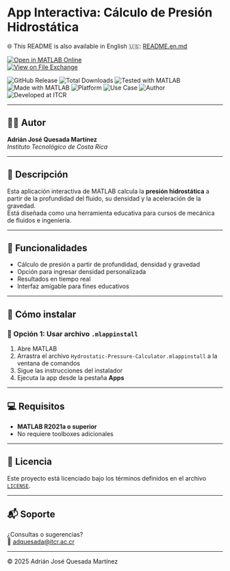 # App Interactiva: Cálculo de Presión Hidrostática

🌐 This README is also available in English 🇺🇸: [README.en.md](README.en.md) 

[![Open in MATLAB Online](https://www.mathworks.com/images/responsive/global/open-in-matlab-online.svg)](https://matlab.mathworks.com/open/github/v1?repo=adriancrc/Hydrostatic-Pressure-Calculator)  
[![View on File Exchange](https://www.mathworks.com/matlabcentral/images/matlab-file-exchange.svg)](https://la.mathworks.com/matlabcentral/fileexchange/)

![GitHub Release](https://img.shields.io/github/v/release/adriancrc/Hydrostatic-Pressure-Calculator)
![Total Downloads](https://img.shields.io/github/downloads/adriancrc/Hydrostatic-Pressure-Calculator/total)
![Tested with MATLAB](https://img.shields.io/endpoint?url=https%3A%2F%2Fraw.githubusercontent.com%2Fadriancrc%2FHydrostatic-Pressure-Calculator%2Fmain%2Freport%2Fbadge%2Ftested_with.json)
![Made with MATLAB](https://img.shields.io/badge/Made%20with-MATLAB-blue)
![Platform](https://img.shields.io/badge/Platform-Windows%20%7C%20macOS%20%7C%20Linux-lightgrey)
![Use Case](https://img.shields.io/badge/Use-Educational-success)
![Author](https://img.shields.io/badge/Author-Adrián%20Quesada%20Martínez-blueviolet)
![Developed at ITCR](https://img.shields.io/badge/Developed%20at-ITCR-blue)

---

## 👨‍💻 Autor 
**Adrián José Quesada Martínez**  
*Instituto Tecnológico de Costa Rica*

---

## 📘 Descripción

Esta aplicación interactiva de MATLAB calcula la **presión hidrostática** a partir de la profundidad del fluido, su densidad y la aceleración de la gravedad.  
Está diseñada como una herramienta educativa para cursos de mecánica de fluidos e ingeniería.

---

## 🧠 Funcionalidades

- Cálculo de presión a partir de profundidad, densidad y gravedad
- Opción para ingresar densidad personalizada
- Resultados en tiempo real
- Interfaz amigable para fines educativos

---

## 🚀 Cómo instalar

### 🔹 Opción 1: Usar archivo `.mlappinstall`

1. Abre MATLAB  
2. Arrastra el archivo `Hydrostatic-Pressure-Calculator.mlappinstall` a la ventana de comandos  
3. Sigue las instrucciones del instalador  
4. Ejecuta la app desde la pestaña **Apps**

---

## 💻 Requisitos

- **MATLAB R2021a o superior**  
- No requiere toolboxes adicionales

---

## 📄 Licencia

Este proyecto está licenciado bajo los términos definidos en el archivo [`LICENSE`](LICENSE).

---

## 📬 Soporte

¿Consultas o sugerencias?  
📧 [adquesada@itcr.ac.cr](mailto:adquesada@itcr.ac.cr)

---

© 2025 Adrián José Quesada Martínez
